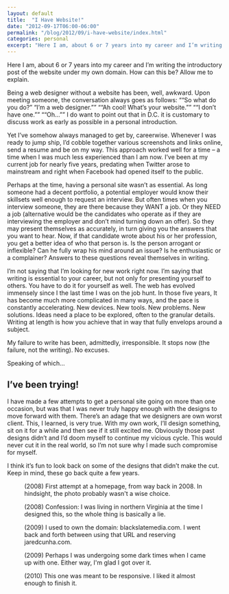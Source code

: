 ```yaml
---
layout: default
title:  "I Have Website!"
date: "2012-09-17T06:00-06:00"
permalink: "/blog/2012/09/i-have-website/index.html"
categories: personal
excerpt: "Here I am, about 6 or 7 years into my career and I’m writing the introductory post of the website under my own domain. How can this be? Allow me to explain. "
---
```


<div class="body-copy wrap">
<p class="intro">Here I am, about 6 or 7 years into my career and I’m writing the introductory post of the website under my own domain. How can this be? Allow me to explain. </p>

<p>Being a web designer without a website has been, well, awkward. Upon meeting someone, the conversation always goes as follows: <q>“So what do you do?” “I’m a web designer.”</q> <q>“Ah cool! What’s your website.”</q> <q>“I don’t have one.”</q> <q>“Oh…”</q> I do want to point out that in D.C. it is customary to discuss work as early as possible in a personal introduction. </p>

<p>Yet I’ve somehow always managed to get by, careerwise. Whenever I was ready to jump ship, I’d cobble together various screenshots and links online, send a resume and be on my way. This approach worked well for a time – a time when I was much less experienced than I am now. I’ve been at my current job for nearly five years, predating when Twitter arose to mainstream and right when Facebook had opened itself to the public. </p>

<p>Perhaps at the time, having a personal site wasn’t as essential. As long someone had a decent portfolio, a potential employer would know their skillsets well enough to request an interview. But often times when you interview someone, they are there because they WANT a job. Or they NEED a job (alternative would be the candidates who operate as if they are interviewing the employer and don’t mind turning down an offer). So they may present themselves as accurately, in turn giving you the answers that you want to hear. Now, if that candidate wrote about his or her profession, you get a better idea of who that person is. Is the person arrogant or inflexible? Can he fully wrap his mind around an issue? Is he enthusiastic or a complainer? Answers to these questions reveal themselves in writing.</p>

<p>I’m not saying that I’m looking for new work right now. I’m saying that writing is essential to your career, but not only for presenting yourself to others. You have to do it for yourself as well. The web has evolved immensely since I the last time I was on the job hunt. In those five years, It has become much more complicated in many ways, and the pace is constantly accelerating. New devices. New tools. New problems. New solutions. Ideas need a place to be explored, often to the granular details. Writing at length is how you achieve that in way that fully envelops around a subject. </p>

<p>My failure to write has been, admittedly, irresponsible. It stops now (the failure, not the writing). No excuses.</p>

<p>Speaking of which…</p>

<h2>I’ve been trying!</h2>

<p>I have made a few attempts to get a personal site going on more than one occasion, but was that I was never truly happy enough with the designs to move forward with them. There’s an adage that we designers are own worst client. This, I learned, is very true. With my own work, I’ll design something, sit on it for a while and then see if it still excited me. Obviously those past designs didn’t and I’d doom myself to continue my vicious cycle. This would never cut it in the real world, so I’m not sure why I made such compromise for myself. </p>

<p>I think it’s fun to look back on some of the designs that didn’t make the cut. Keep in mind, these go back quite a few years. </p>

<figure class="narrow"><img src="/assets/images/home2008-2.jpg" alt=""/><figcaption>(2008) First attempt at a homepage, from way back in 2008. In hindsight, the photo probably wasn't a wise choice.</figcaption></figure>

<figure class="narrow"><img src="/assets/images/home-2008.jpg" alt=""/><figcaption>(2008) Confession: I was living in northern Virginia at the time I designed this, so the whole thing is basically a lie.</figcaption></figure>

<figure class="narrow"><img src="/assets/images/home2009-3.jpg" alt=""/><figcaption>(2009) I used to own the domain: blackslatemedia.com. I went back and forth between using that URL and reserving jaredcunha.com. </figcaption></figure>

<figure class="narrow"><img src="/assets/images/home2009-2.jpg" alt=""/><figcaption>(2009) Perhaps I was undergoing some dark times when I came up with one. Either way, I'm glad I got over it.</figcaption></figure>

<figure class="narrow"><img src="/assets/images/home-2010.jpg" alt=""/><figcaption>(2010) This one was meant to be responsive. I liked it almost enough to finish it.</figcaption></figure>
</div>